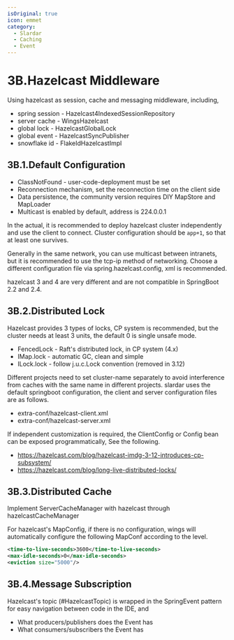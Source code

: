 ```yaml
---
isOriginal: true
icon: emmet
category:
  - Slardar
  - Caching
  - Event
---
```

# 3B.Hazelcast Middleware

Using hazelcast as session, cache and messaging middleware, including,

* spring session - Hazelcast4IndexedSessionRepository
* server cache - WingsHazelcast
* global lock -  HazelcastGlobalLock
* global event - HazelcastSyncPublisher
* snowflake id - FlakeIdHazelcastImpl

## 3B.1.Default Configuration

* ClassNotFound - user-code-deployment must be set
* Reconnection mechanism, set the reconnection time on the client side
* Data persistence, the community version requires DIY MapStore and MapLoader
* Multicast is enabled by default, address is 224.0.0.1

In the actual, it is recommended to deploy hazelcast cluster independently and use the client to connect.
Cluster configuration should be `app+1`, so that at least one survives.

Generally in the same network, you can use multicast between intranets, but it is recommended to use the tcp-ip
method of networking. Choose a different configuration file via spring.hazelcast.config, xml is recommended.

hazelcast 3 and 4 are very different and are not compatible in SpringBoot 2.2 and 2.4.

## 3B.2.Distributed Lock

Hazelcast provides 3 types of locks, CP system is recommended, but the cluster needs at least 3 units,
the default 0 is single unsafe mode.

* FencedLock - Raft's distributed lock, in CP system (4.x)
* IMap.lock - automatic GC, clean and simple
* ILock.lock - follow j.u.c.Lock convention (removed in 3.12)

Different projects need to set cluster-name separately to avoid interference from caches with the same name
in different projects. slardar uses the default springboot configuration, the client and server configuration
files are as follows.

* extra-conf/hazelcast-client.xml
* extra-conf/hazelcast-server.xml

If independent customization is required, the ClientConfig or Config bean can be exposed programmatically,
See the following.

* <https://hazelcast.com/blog/hazelcast-imdg-3-12-introduces-cp-subsystem/>
* <https://hazelcast.com/blog/long-live-distributed-locks/>

## 3B.3.Distributed Cache

Implement ServerCacheManager with hazelcast through hazelcastCacheManager

For hazelcast's MapConfig, if there is no configuration, wings will automatically configure
the following MapConf according to the level.

```xml
<time-to-live-seconds>3600</time-to-live-seconds>
<max-idle-seconds>0</max-idle-seconds>
<eviction size="5000"/>
```

## 3B.4.Message Subscription

Hazelcast's topic (#HazelcastTopic) is wrapped in the SpringEvent pattern for easy navigation between code in the IDE, and

* What producers/publishers does the Event has
* What consumers/subscribers the Event has
